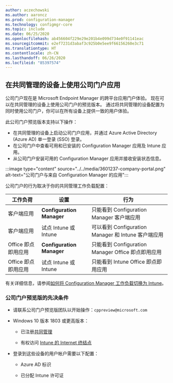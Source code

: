 ```yaml
---
author: aczechowski
ms.author: aaroncz
ms.prod: configuration-manager
ms.technology: configmgr-core
ms.topic: include
ms.date: 06/25/2020
ms.openlocfilehash: ab456604f229e29e201b4e099d734e0f91141eac
ms.sourcegitcommit: e2ef7231d3abaf3c925b0e5ee9f66156260e3c71
ms.translationtype: HT
ms.contentlocale: zh-CN
ms.lasthandoff: 06/26/2020
ms.locfileid: "85397574"
---
```

## <a name="use-the-company-portal-app-on-co-managed-devices"></a><a name="bkmk_portal"></a> 在共同管理的设备上使用公司门户应用

<!--CMADO-3601237,INADO-4297660-->

公司门户现在是 Microsoft Endpoint Manager 的跨平台应用门户体验。 现在可以在共同管理的设备上使用公司门户的预览版本。 通过将共同管理的设备配置为同时使用公司门户，你可以在所有设备上提供一致的用户体验。

此公司门户预览版本支持以下操作：

- 在共同管理的设备上启动公司门户应用，并通过 Azure Active Directory (Azure AD) 单一登录 (SSO) 登录。
- 在公司门户中查看可用和已安装的 Configuration Manager 应用及 Intune 应用。
- 从公司门户安装可用的 Configuration Manager 应用并接收安装状态信息。

:::image type="content" source="../../media/3601237-company-portal.png" alt-text="公司门户与来自 Configuration Manager 的应用":::

公司门户的行为取决于你的共同管理工作负载配置：

| 工作负荷 | 设置 | 行为 |
|----------|---------|----------|
| 客户端应用 | **Configuration Manager** | 只能看到 Configuration Manager 客户端应用 |
| 客户端应用 | 试点 Intune 或 Intune | 可以看到 Configuration Manager 和 Intune 客户端应用 |
| Office 即点即用应用 | **Configuration Manager** | 只能看到 Configuration Manager Office 即点即用应用 |
| Office 即点即用应用 | 试点 Intune 或 Intune | 只能看到 Intune Office 即点即用应用 |

有关详细信息，请参阅[如何将 Configuration Manager 工作负载切换为 Intune](../../../../../comanage/how-to-switch-workloads.md)。

### <a name="prerequisites-for-company-portal-preview"></a><a name="bkmk_prereq"></a> 公司门户预览版的先决条件

- 请联系公司门户预览版团队以开始操作：`cppreview@microsoft.com`

- Windows 10 版本 1803 或更高版本：

  - 已注册[共同管理](../../../../../comanage/how-to-enable.md)

  - 有权访问 [Intune 的 Internet 终结点](../../../../../../intune/fundamentals/intune-endpoints.md)

- 登录到这些设备的用户帐户需要以下配置：

  - Azure AD 标识

  - 已分配 Intune 许可证
